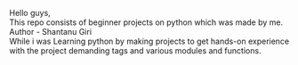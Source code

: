 Hello guys,
<br>
This repo consists of beginner projects on python which was made by me.
<br>
Author - Shantanu Giri
<br>
While i was Learning python by making projects to get hands-on experience with the project demanding tags and various modules and functions.


